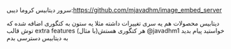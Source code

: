 سرور دیتابیس کروما دیبی:https://github.com/mjavadhm/image_embed_server

دیتابیس محصولات هم یه سری تغییرات داشته
مثلا یه ستون به کتگوری اضافه شده که توش قالب extra features هر کتگوری هستش(با مثال)
@javadhm1
خواستید پیام بدید به دیتابیس دسترسی بدم
